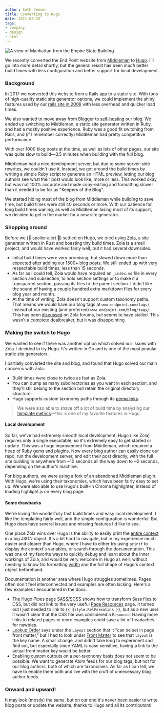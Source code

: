 ```yaml
---
author: Seth Jensen
title: Converting to Hugo
date: 2021-08-23
tags:
- company
- design
- html
---
```


![A view of Manhattan from the Empire State Building](/blog/2021/08/converting-to-hugo/manhattan-view.jpg)

<!--Photo by Seth Jensen-->

We recently converted the End Point website from [Middleman](https://middlemanapp.com/) to [Hugo](https://gohugo.io). I’ll go into more detail shortly, but the general result has been *much* better build times with less configuration and better support for local development.

### Background

In 2017 we converted this website from a Rails app to a static site. With tons of high-quality static site generator options, we could implement the shiny features used by our [rails site in 2009](/blog/2009/10/new-end-point-site-rails-jquery-flot/) with less overhead and quicker load times.

We also wanted to move away from Blogger to [self-hosting](/blog/2017/11/using-github-for-blog-comments/) our blog. We ended up switching to Middleman, a static site generator written in Ruby, and had a mostly positive experience. Ruby was a good fit switching from Rails, and (if I remember correctly) Middleman had pretty competitive performance.

With over 1000 blog posts at the time, as well as lots of other pages, our site was quite slow to build—3.5 minutes when building with the full blog.

Middleman had a nice development server, but due to some server-side rewrites, we couldn't use it. Instead, we got around the build times by writing a simple Ruby script to generate an HTML preview, letting our blog authors see what their post would look like, more or less. This worked okay, but was not 100% accurate and made copy-editing and formatting slower than it needed to be for us "Keepers of the Blog".

We started hiding most of the blog from Middleman while building to save time, but build times were still 40 seconds or more. With our patience for long build times waning, as well as Middleman losing most of its support, we decided to get in the market for a new site generator.

### Shopping around

Before we (🚨 spoiler alert 🚨) settled on Hugo, we tried using [Zola](https://www.getzola.org/), a site generator written in Rust and boasting tiny build times. Zola is a small project, and would have worked fairly well, but it had several downsides.

- Initial build times were very promising, but slowed down more than expected after adding our 1500+ blog posts. We still ended up with very respectable build times; less than 15 seconds.
- As far as I could tell, Zola would have required an `_index.md` file in every section and subsection, to hold section settings or to make it a transparent section, passing its files to the parent section. I didn't like the sound of having a couple hundred extra markdown files for every blog year and month.
- At the time of writing, Zola doesn't support custom taxonomy paths. That means we would have our blog tags at `www.endpoint.com/tags/`, instead of our existing (and preferred) `www.endpoint.com/blog/tags/`. This has been [discussed](https://zola.discourse.group/t/custom-path-for-taxonomy-pages/82) on Zola forums, but seems to have stalled. This wasn't a complete dealbreaker, but it was disappointing.

### Making the switch to Hugo

We wanted to see if there was another option which solved our issues with Zola. I decided to try Hugo. It's written in Go and is one of the most popular static site generators.

I partially converted the site and blog, and found that Hugo solved our main concerns with Zola:

- Build times were close to twice as fast as Zola.
- You can dump as many subdirectories as you want in each section, and they'll still belong to the section but retain the original directory structure.
- Hugo supports custom taxonomy paths through its [permalinks](https://gohugo.io/content-management/urls/).

> We were also able to shave off a lot of build time by analyzing our [template metrics](https://gohugo.io/troubleshooting/build-performance/)—this is one of my favorite features in Hugo.

#### Local development

So far, we've had extremely smooth local development. Hugo (like Zola) requires only a single executable, so it's extremely easy to get started or update. This was a huge improvement from Middleman, which required a heap of Ruby gems and plugins. Now every blog author can easily clone our repo, run the development server, and edit their post directly, with the full site building in anywhere from ~10 seconds all the way down to ~2 seconds, depending on the author's machine.

For blog authors, we were using a fork of an abandoned Middleman plugin. With Hugo, we're using their taxonomies, which have been fairly easy to set up. We were also able to use Hugo's built-in Chroma highlighter, instead of loading highlight.js on every blog page.

#### Some drawbacks

We're loving the wonderfully fast build times and easy local development. I like the templating fairly well, and the simple configuration is wonderful. But Hugo does have several issues and missing features I'd like to see.

One place Zola wins over Hugo is the ability to easily print the [entire context](https://www.getzola.org/documentation/templates/overview/) in a big JSON object. It's a bit hard to navigate, but in my experience much easier and clearer than Hugo, where I have to either try using `printf` to display the context's variables, or search through the documentation. This was one of my favorite ways to quickly debug and learn about the inner workings of Zola, and would be very welcome in Hugo as well, without needing to know Go formatting [width](https://pkg.go.dev/fmt) and the full shape of Hugo's context object beforehand.

Documentation is another area where Hugo struggles sometimes. Pages often don't feel interconnected and examples are often lacking. Here's a few examples I encountered in the docs:

* The Hugo Pipes page [SASS/​SCSS](https://gohugo.io/hugo-pipes/scss-sass/) shows how to transform Sass files to CSS, but did not link to the very useful [Page Resources](https://gohugo.io/hugo-pipes/scss-sass/) page. It turned out I just needed to link to `{{ $style.RelPermalink }}`, but as a new user it wasn't clear that the CSS file was considered a `Resource`. Having more links to related pages or more examples could save a lot of headaches for newbies.
* [Lookup Order](https://gohugo.io/templates/lookup-order/#hugo-layouts-lookup-rules) says under the `Layout` section that it "can be set in page front matter," but I had to look under [Front Matter](https://gohugo.io/content-management/front-matter/) to see that `layout` is the key name. A small change, and didn't take long to experiment and find out, but especially since YAML is case sensitive, having a link to the actual front matter key would be better.
* Enabling custom outputs on a per-taxonomy basis does not seem to be possible. We want to generate Atom feeds for our blog tags, but not for our blog authors, both of which are taxonomies. As far as I can tell, we have to enable them both and live with the cruft of unnecessary blog author feeds.

### Onward and upward!

It may look (mostly) the same, but on our end it's never been easier to write blog posts or update the website, thanks to Hugo and all its contributors!

